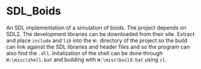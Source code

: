 # SDL\_Boids

An SDL implementation of a simulation of boids. The project depends on SDL2. The development libraries can
be downloaded from their site. Extract and place `include` and `lib` into the `W:` directory of the project
so the build can link against the SDL libraries and header files and so the program can also find the `.dll`.
Initalization of the shell can be done through `W:\misc\shell.bat` and building with `W:\misc\build.bat` using
`cl`.
